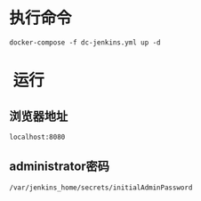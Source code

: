 # 执行命令
```
docker-compose -f dc-jenkins.yml up -d
```

#  运行
## 浏览器地址
```
localhost:8080
```
## administrator密码
```
/var/jenkins_home/secrets/initialAdminPassword
```



